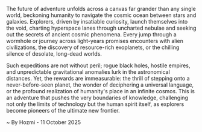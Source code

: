 
The future of adventure unfolds across a canvas far grander than any single world, beckoning humanity to navigate the cosmic ocean between stars and galaxies. Explorers, driven by insatiable curiosity, launch themselves into the void, charting hyperspace lanes through uncharted nebulae and seeking out the secrets of ancient cosmic phenomena. Every jump through a wormhole or journey across light-years promises encounters with alien civilizations, the discovery of resource-rich exoplanets, or the chilling silence of desolate, long-dead worlds.

Such expeditions are not without peril; rogue black holes, hostile empires, and unpredictable gravitational anomalies lurk in the astronomical distances. Yet, the rewards are immeasurable: the thrill of stepping onto a never-before-seen planet, the wonder of deciphering a universal language, or the profound realization of humanity's place in an infinite cosmos. This is an adventure that pushes the very boundaries of knowledge, challenging not only the limits of technology but the human spirit itself, as explorers become pioneers of the ultimate new frontier.

~ By Hozmi - 11 October 2025
